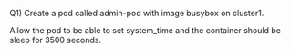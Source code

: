 Q1) Create a pod called admin-pod with image busybox on cluster1. 

Allow the pod to be able to set system_time and the container should be sleep for 3500 seconds.

